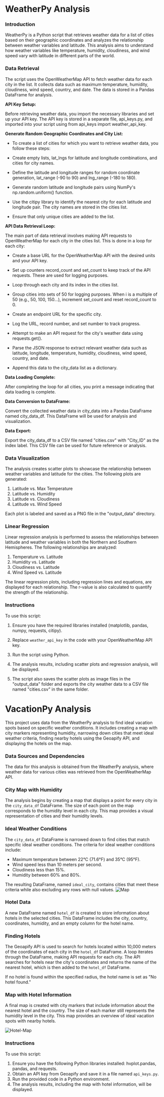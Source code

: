 # WeatherPy Analysis

### Introduction

WeatherPy is a Python script that retrieves weather data for a list of cities based on their geographic coordinates and analyzes the relationship between weather variables and latitude. This analysis aims to understand how weather variables like temperature, humidity, cloudiness, and wind speed vary with latitude in different parts of the world.

### Data Retrieval

The script uses the OpenWeatherMap API to fetch weather data for each city in the list. It collects data such as maximum temperature, humidity, cloudiness, wind speed, country, and date. The data is stored in a Pandas DataFrame for analysis.

**API Key Setup:**

Before retrieving weather data, you import the necessary libraries and set up your API key. The API key is stored in a separate file, api_keys.py, and imported into your script using from api_keys import weather_api_key.

**Generate Random Geographic Coordinates and City List:**

- To create a list of cities for which you want to retrieve weather data, you follow these steps:

- Create empty lists, lat_lngs for latitude and longitude combinations, and cities for city names.

- Define the latitude and longitude ranges for random coordinate generation, lat_range (-90 to 90) and lng_range (-180 to 180).

- Generate random latitude and longitude pairs using NumPy's np.random.uniform() function.

- Use the citipy library to identify the nearest city for each latitude and longitude pair. The city names are stored in the cities list.

- Ensure that only unique cities are added to the list.

**API Data Retrieval Loop:**

The main part of data retrieval involves making API requests to OpenWeatherMap for each city in the cities list. This is done in a loop for each city:

- Create a base URL for the OpenWeatherMap API with the desired units and your API key.

- Set up counters record_count and set_count to keep track of the API requests. These are used for logging purposes.

- Loop through each city and its index in the cities list.

- Group cities into sets of 50 for logging purposes. When i is a multiple of 50 (e.g., 50, 100, 150...), increment set_count and reset record_count to 0.

- Create an endpoint URL for the specific city.

- Log the URL, record number, and set number to track progress.

- Attempt to make an API request for the city's weather data using requests.get().

- Parse the JSON response to extract relevant weather data such as latitude, longitude, temperature, humidity, cloudiness, wind speed, country, and date.

- Append this data to the city_data list as a dictionary.

**Data Loading Complete:**

After completing the loop for all cities, you print a message indicating that data loading is complete.

**Data Conversion to DataFrame:**

Convert the collected weather data in city_data into a Pandas DataFrame named city_data_df. This DataFrame will be used for analysis and visualization.

**Data Export:**

Export the city_data_df to a CSV file named "cities.csv" with "City_ID" as the index label. This CSV file can be used for future reference or analysis.

### Data Visualization

The analysis creates scatter plots to showcase the relationship between weather variables and latitude for the cities. The following plots are generated:
1. Latitude vs. Max Temperature
2. Latitude vs. Humidity
3. Latitude vs. Cloudiness
4. Latitude vs. Wind Speed

Each plot is labeled and saved as a PNG file in the "output_data" directory.

### Linear Regression

Linear regression analysis is performed to assess the relationships between latitude and weather variables in both the Northern and Southern Hemispheres. The following relationships are analyzed:
1. Temperature vs. Latitude
2. Humidity vs. Latitude
3. Cloudiness vs. Latitude
4. Wind Speed vs. Latitude

The linear regression plots, including regression lines and equations, are displayed for each relationship. The r-value is also calculated to quantify the strength of the relationship.


### Instructions

To use this script:

1. Ensure you have the required libraries installed (matplotlib, pandas, numpy, requests, citipy).

2. Replace `weather_api_key` in the code with your OpenWeatherMap API key.

3. Run the script using Python.

4. The analysis results, including scatter plots and regression analysis, will be displayed.

5. The script also saves the scatter plots as image files in the "output_data" folder and exports the city weather data to a CSV file named "cities.csv" in the same folder.



# VacationPy Analysis

This project uses data from the WeatherPy analysis to find ideal vacation spots based on specific weather conditions. It includes creating a map with city markers representing humidity, narrowing down cities that meet ideal weather criteria, finding nearby hotels using the Geoapify API, and displaying the hotels on the map.

### Data Sources and Dependencies

The data for this analysis is obtained from the WeatherPy analysis, where weather data for various cities was retrieved from the OpenWeatherMap API.

### City Map with Humidity

The analysis begins by creating a map that displays a point for every city in the `city_data_df` DataFrame. The size of each point on the map corresponds to the humidity level in each city. This map provides a visual representation of cities and their humidity levels.

### Ideal Weather Conditions

The `city_data_df` DataFrame is narrowed down to find cities that match specific ideal weather conditions. The criteria for ideal weather conditions include:
- Maximum temperature between 22°C (71.6°F) and 35°C (95°F).
- Wind speed less than 10 meters per second.
- Cloudiness less than 15%.
- Humidity between 60% and 80%.

The resulting DataFrame, named `ideal_city`, contains cities that meet these criteria while also excluding any rows with null values.
![Map](https://github.com/MahsaNafei/python-api-challenge/blob/main/output/city_map.png)


### Hotel Data

A new DataFrame named `hotel_df` is created to store information about hotels in the selected cities. This DataFrame includes the city, country, coordinates, humidity, and an empty column for the hotel name.

### Finding Hotels

The Geoapify API is used to search for hotels located within 10,000 meters of the coordinates of each city in the `hotel_df` DataFrame. A loop iterates through the DataFrame, making API requests for each city. The API searches for hotels near the city's coordinates and returns the name of the nearest hotel, which is then added to the `hotel_df` DataFrame.

If no hotel is found within the specified radius, the hotel name is set as "No hotel found."

### Map with Hotel Information

A final map is created with city markers that include information about the nearest hotel and the country. The size of each marker still represents the humidity level in the city. This map provides an overview of ideal vacation spots with nearby hotels.

![Hotel-Map](https://github.com/MahsaNafei/python-api-challenge/blob/main/output/city_hotel_map.png)

### Instructions

To use this script:

1. Ensure you have the following Python libraries installed: hvplot.pandas, pandas, and requests.
2. Obtain an API key from Geoapify and save it in a file named `api_keys.py`.
3. Run the provided code in a Python environment.
4. The analysis results, including the map with hotel information, will be displayed.


